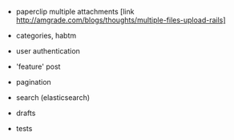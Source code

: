 + paperclip multiple attachments [link http://amgrade.com/blogs/thoughts/multiple-files-upload-rails]
+ categories, habtm
+ user authentication
+ 'feature' post
+ pagination
+ search (elasticsearch)
+ drafts

+ tests
